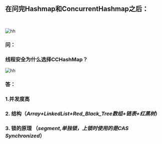 ## 在问完Hashmap和ConcurrentHashmap之后：

&nbsp;

![hh](https://via.placeholder.com/15/c5f015/000000?text=+) 
### 问：
### 线程安全为什么选择CCHashMap？

![hh](https://via.placeholder.com/15/c5f015/000000?text=+) 
### 答：
###     1.并发度高
###     2. 结构（*Array+LinkedList+Red_Black_Tree数组+链表+红黑树*）
###     3. 锁的原理 （*segment,单独锁，上锁时使用的是CAS Synchronized*）

